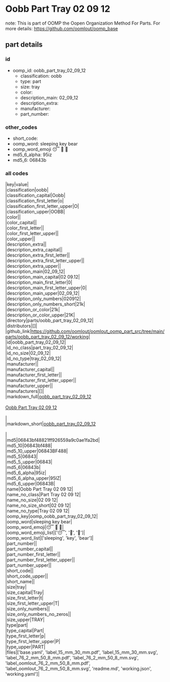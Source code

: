 # Oobb Part Tray 02 09 12  

note: This is part of OOMP the Oopen Organization Method For Parts. For more details: https://github.com/oomlout/oomp_base

##  part details





### id
* oomp_id: oobb_part_tray_02_09_12
  * classification: oobb
  * type: part
  * size: tray
  * color: 
  * description_main: 02_09_12
  * description_extra: 
  * manufacturer: 
  * part_number: 

### other_codes
* short_code: 
* oomp_word: sleeping key bear
* oomp_word_emoji :sleeping: :key: :bear:
* md5_6_alpha: 95iz
* md5_6: 06843b

### all codes 
|key|value|  
|classification|oobb|  
|classification_capital|Oobb|  
|classification_first_letter|o|  
|classification_first_letter_upper|O|  
|classification_upper|OOBB|  
|color||  
|color_capital||  
|color_first_letter||  
|color_first_letter_upper||  
|color_upper||  
|description_extra||  
|description_extra_capital||  
|description_extra_first_letter||  
|description_extra_first_letter_upper||  
|description_extra_upper||  
|description_main|02_09_12|  
|description_main_capital|02 09.12|  
|description_main_first_letter|0|  
|description_main_first_letter_upper|0|  
|description_main_upper|02_09_12|  
|description_only_numbers|020912|  
|description_only_numbers_short|21k|  
|description_or_color|21k|  
|description_or_color_upper|21K|  
|directory|parts/oobb_part_tray_02_09_12|  
|distributors|[]|  
|github_link|https://github.com/oomlout/oomlout_oomp_part_src/tree/main/parts/oobb_part_tray_02_09_12/working|  
|id|oobb_part_tray_02_09_12|  
|id_no_class|part_tray_02_09_12|  
|id_no_size|02_09_12|  
|id_no_type|tray_02_09_12|  
|manufacturer||  
|manufacturer_capital||  
|manufacturer_first_letter||  
|manufacturer_first_letter_upper||  
|manufacturer_upper||  
|manufacturers|[]|  
|markdown_full|[oobb_part_tray_02_09_12](https://github.com/oomlout/oomlout_oomp_part_src/tree/main/parts/oobb_part_tray_02_09_12/working)<br>[](https://github.com/oomlout/oomlout_oomp_part_src/tree/main/parts/oobb_part_tray_02_09_12/working)<br>[Oobb Part Tray 02 09 12](https://github.com/oomlout/oomlout_oomp_part_src/tree/main/parts/oobb_part_tray_02_09_12/working)<br><br>|  
|markdown_short|[oobb_part_tray_02_09_12](https://github.com/oomlout/oomlout_oomp_part_src/tree/main/parts/oobb_part_tray_02_09_12/working)<br><br>|  
|md5|06843bf48821ff926559a9c0ae1fa2bd|  
|md5_10|06843bf488|  
|md5_10_upper|06843BF488|  
|md5_5|06843|  
|md5_5_upper|06843|  
|md5_6|06843b|  
|md5_6_alpha|95iz|  
|md5_6_alpha_upper|95IZ|  
|md5_6_upper|06843B|  
|name|Oobb Part Tray 02 09 12|  
|name_no_class|Part Tray 02 09 12|  
|name_no_size|02 09 12|  
|name_no_size_short|02 09 12|  
|name_no_type|Tray 02 09 12|  
|oomp_key|oomp_oobb_part_tray_02_09_12|  
|oomp_word|sleeping key bear|  
|oomp_word_emoji|:sleeping: :key: :bear:|  
|oomp_word_emoji_list|[':sleeping:', ':key:', ':bear:']|  
|oomp_word_list|['sleeping', 'key', 'bear']|  
|part_number||  
|part_number_capital||  
|part_number_first_letter||  
|part_number_first_letter_upper||  
|part_number_upper||  
|short_code||  
|short_code_upper||  
|short_name||  
|size|tray|  
|size_capital|Tray|  
|size_first_letter|t|  
|size_first_letter_upper|T|  
|size_only_numbers||  
|size_only_numbers_no_zeros||  
|size_upper|TRAY|  
|type|part|  
|type_capital|Part|  
|type_first_letter|p|  
|type_first_letter_upper|P|  
|type_upper|PART|  
|files|['base.yaml', 'label_15_mm_30_mm.pdf', 'label_15_mm_30_mm.svg', 'label_76_2_mm_50_8_mm.pdf', 'label_76_2_mm_50_8_mm.svg', 'label_oomlout_76_2_mm_50_8_mm.pdf', 'label_oomlout_76_2_mm_50_8_mm.svg', 'readme.md', 'working.json', 'working.yaml']|  
